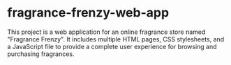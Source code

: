# fragrance-frenzy-web-app
This project is a web application for an online fragrance store named "Fragrance Frenzy". It includes multiple HTML pages, CSS stylesheets, and a JavaScript file to provide a complete user experience for browsing and purchasing fragrances.
